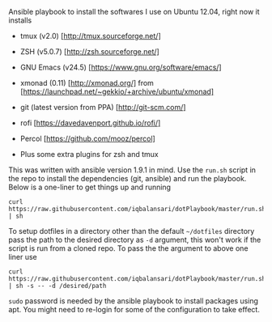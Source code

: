 Ansible playbook to install the softwares I use on Ubuntu 12.04, right now it installs

- tmux (v2.0) [http://tmux.sourceforge.net/]

- ZSH (v5.0.7) [http://zsh.sourceforge.net/]

- GNU Emacs (v24.5) [https://www.gnu.org/software/emacs/]

- xmonad (0.11) [http://xmonad.org/] from [https://launchpad.net/~gekkio/+archive/ubuntu/xmonad]

- git (latest version from PPA) [http://git-scm.com/]

- rofi [https://davedavenport.github.io/rofi/]

- Percol [https://github.com/mooz/percol]

- Plus some extra plugins for zsh and tmux

This was written with ansible version 1.9.1 in mind. Use the `run.sh` script in the repo
to install the dependencies (git, ansible) and run the playbook. Below is a one-liner to
get things up and running

```
curl https://raw.githubusercontent.com/iqbalansari/dotPlaybook/master/run.sh | sh
```

To setup dotfiles in a directory other than the default `~/dotfiles` directory pass the path
to the desired directory as `-d` argument, this won't work if the script is run from a cloned repo.
To pass the the argument to above one liner use

```
curl https://raw.githubusercontent.com/iqbalansari/dotPlaybook/master/run.sh | sh -s -- -d /desired/path
```

`sudo` password is needed by the ansible playbook to install packages using apt. You might
need to re-login for some of the configuration to take effect.
